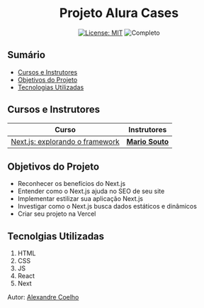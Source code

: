 
<h1 align="center"> Projeto Alura Cases </h1>

<div align="center">

  <a href="https://github.com/coelhoalexandre/projeto-alura-tratotech/blob/master/LICENSE" target="_blank"><img src="https://img.shields.io/badge/License-MIT-yellow.svg" alt="License: MIT"></a> <img src="https://img.shields.io/badge/Completo-lightgreen.svg" alt="Completo">

</div>

## Sumário

- [Cursos e Instrutores](#cursos-e-instrutores)
- [Objetivos do Projeto](#objetivos-do-projeto)
- [Tecnologias Utilizadas](#tecnolgias-utilizadas)

## Cursos e Instrutores

|Curso|Instrutores|
|---|---|
|[Next.js: explorando o framework](https://cursos.alura.com.br/course/next-js-iniciando-framework)|[**Mario Souto**](https://github.com/omariosouto)|


## Objetivos do Projeto

- Reconhecer os benefícios do Next.js
- Entender como o Next.js ajuda no SEO de seu site
- Implementar estilizar sua aplicação Next.js
- Investigar como o Next.js busca dados estáticos e dinâmicos
- Criar seu projeto na Vercel

## Tecnolgias Utilizadas

1. HTML
2. CSS
3. JS
4. React
5. Next

Autor: [Alexandre Coelho](https://github.com/coelhoalexandre)
